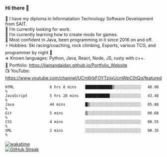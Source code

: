 ### Hi there 👋  
🏫 I have my diploma in Informatation Technology Software Development from SAIT.  
🔭 I’m currently looking for work.  
🌱 I’m currently learning how to create mods for games.  
💬 Most confident in Java, been programming in it since 2016 on and off.    
⚡ Hobbies: Ski racing/coaching, rock climbing, Esports, various TCG, and programmer by night 🦉    
✈️ Known languages: Python, Java, React, Node, JS, rusty with c++.     
🥇 Portfolio: https://liamandaidan.github.io/Portfolio_Website  
📺 YouTube: https://www.youtube.com/channel/UCm6rbFOYTzjjxUcmWpC0tQg/featured

<!--START_SECTION:waka-->

```text
HTML                6 hrs 8 mins    ████████████▒░░░░░░░░░░░░   48.90 %
JavaScript          5 hrs 28 mins   ███████████░░░░░░░░░░░░░░   43.48 %
Java                44 mins         █▒░░░░░░░░░░░░░░░░░░░░░░░   05.88 %
Git                 5 mins          ▒░░░░░░░░░░░░░░░░░░░░░░░░   00.68 %
CSS                 4 mins          ░░░░░░░░░░░░░░░░░░░░░░░░░   00.55 %
XML                 2 mins          ░░░░░░░░░░░░░░░░░░░░░░░░░   00.35 %
```

<!--END_SECTION:waka-->
[![wakatime](https://wakatime.com/badge/user/0faaefc2-6c25-440d-9987-812d347cadb8.svg)](https://wakatime.com/@0faaefc2-6c25-440d-9987-812d347cadb8)  
[![GitHub Streak](http://github-readme-streak-stats.herokuapp.com?user=liamandaidan&theme=radical&date_format=M%20j%5B%2C%20Y%5D)](https://git.io/streak-stats)



